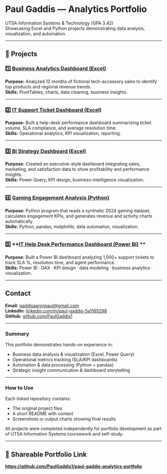 #  Paul Gaddis — Analytics Portfolio  
UTSA Information Systems & Technology (GPA 3.42)  
Showcasing Excel and Python projects demonstrating data analysis, visualization, and automation.

---

## 🔹 Projects

### 1️⃣ [Business Analytics Dashboard (Excel)](https://github.com/PaulGaddis1/business-analytics-dashboard)
**Purpose:** Analyzed 12 months of fictional tech-accessory sales to identify top products and regional revenue trends.  
**Skills:** PivotTables, charts, data cleaning, business insights.

---

### 2️⃣ [IT Support Ticket Dashboard (Excel)](https://github.com/PaulGaddis1/it-support-ticket-dashboard)
**Purpose:** Built a help-desk performance dashboard summarizing ticket volume, SLA compliance, and average resolution time.  
**Skills:** Operational analytics, KPI visualization, reporting.

---

### 3️⃣ [BI Strategy Dashboard (Excel)](https://github.com/PaulGaddis1/bi-strategy-dashboard)
**Purpose:** Created an executive-style dashboard integrating sales, marketing, and satisfaction data to show profitability and performance insights.  
**Skills:** Power Query, KPI design, business-intelligence visualization.

---

### 4️⃣ [Gaming Engagement Analysis (Python)](https://github.com/PaulGaddis1/gaming-engagement-analysis)
**Purpose:** Python program that reads a synthetic 2024 gaming dataset, calculates engagement KPIs, and generates revenue and activity charts automatically.  
**Skills:** Python, pandas, matplotlib, data automation, visualization.

---

### 5️⃣ **[IT Help Desk Performance Dashboard (Power BI)](https://github.com/PaulGaddis1/Paul_Gaddis_IT_HelpDesk_SLA_Dashboard)  **
**Purpose:** Built a Power BI dashboard analyzing 1,000+ support tickets to track SLA %, resolution time, and agent performance.  
**Skills:** Power BI · DAX · KPI design · data modeling · business analytics · visualization.

---

##  Contact  
**Email:** gaddisaaronpaul@gmail.com  
**LinkedIn:** [linkedin.com/in/paul-gaddis-5a1165298](https://linkedin.com/in/paul-gaddis-5a1165298)  
**GitHub:** [github.com/PaulGaddis1](https://github.com/PaulGaddis1)

---

###  Summary
This portfolio demonstrates hands-on experience in:  
- Business data analysis & visualization (Excel, Power Query)  
- Operational metrics tracking (SLA/KPI dashboards)  
- Automation & data processing (Python + pandas)  
- Strategic insight communication & dashboard storytelling  

---

###  How to Use
Each linked repository contains:  
- The original project files  
- A short README with context  
- Screenshots or output charts showing final results  

All projects were completed independently for portfolio development as part of UTSA Information Systems coursework and self-study.

---

## 🔗 Shareable Portfolio Link  
 **https://github.com/PaulGaddis1/paul-gaddis-analytics-portfolio**
